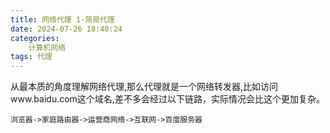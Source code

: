 ```yaml
---
title: 网络代理 1-简易代理
date: 2024-07-26 18:40:24
categories: 
	计算机网络
tags: 代理
---
```


从最本质的角度理解网络代理,那么代理就是一个网络转发器,比如访问www.baidu.com这个域名,差不多会经过以下链路，实际情况会比这个更加复杂。

```
浏览器->家庭路由器->运营商网络->互联网->百度服务器
```
